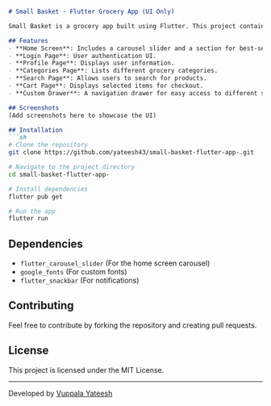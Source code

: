 ```markdown
# Small Basket - Flutter Grocery App (UI Only)

Small Basket is a grocery app built using Flutter. This project contains only the UI part and does not include backend implementation.

## Features
- **Home Screen**: Includes a carousel slider and a section for best-selling items.
- **Login Page**: User authentication UI.
- **Profile Page**: Displays user information.
- **Categories Page**: Lists different grocery categories.
- **Search Page**: Allows users to search for products.
- **Cart Page**: Displays selected items for checkout.
- **Custom Drawer**: A navigation drawer for easy access to different sections.

## Screenshots
(Add screenshots here to showcase the UI)

## Installation
```sh
# Clone the repository
git clone https://github.com/yateesh43/small-basket-flutter-app-.git

# Navigate to the project directory
cd small-basket-flutter-app-

# Install dependencies
flutter pub get

# Run the app
flutter run
```

## Dependencies
- `flutter_carousel_slider` (For the home screen carousel)
- `google_fonts` (For custom fonts)
- `flutter_snackbar` (For notifications)

## Contributing
Feel free to contribute by forking the repository and creating pull requests.

## License
This project is licensed under the MIT License.

---
Developed by [Vuppala Yateesh](https://github.com/yateesh43)
```

